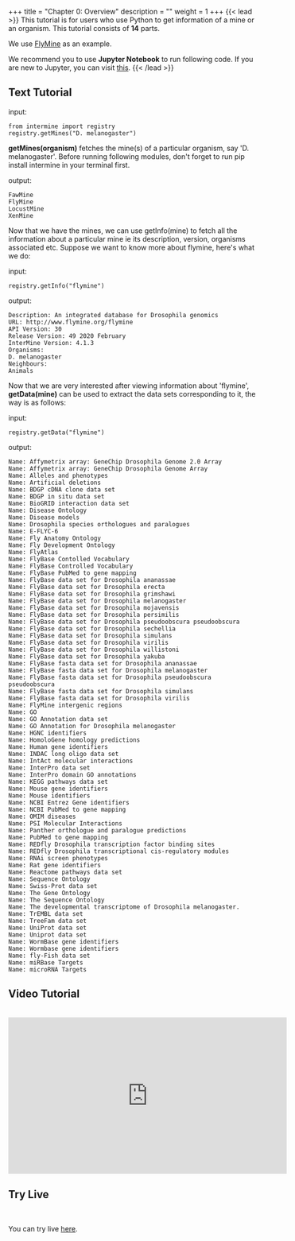 +++
title = "Chapter 0: Overview"
description = ""
weight = 1
+++
{{< lead >}}
This tutorial is for users who use Python to get information of a mine or an organism. This tutorial consists of **14** parts.

We use [FlyMine](https://www.flymine.org/flymine) as an example.

We recommend you to use **Jupyter Notebook** to run following code. If you are new to Jupyter, you can visit [this](https://jupyter.org/).
{{< /lead >}}
## Text Tutorial
input:

```
from intermine import registry
registry.getMines("D. melanogaster")
```
**getMines(organism)** fetches the mine(s) of a particular organism, say 'D. melanogaster'. Before running following modules, don't forget to run pip install intermine in your terminal first.

output: 
```
FawMine
FlyMine
LocustMine
XenMine
```


Now that we have the mines, we can use getInfo(mine) to fetch all the information about a particular mine ie its description, version, organisms associated etc. Suppose we want to know more about flymine, here's what we do:

input:
```
registry.getInfo("flymine")
```

output:
```
Description: An integrated database for Drosophila genomics
URL: http://www.flymine.org/flymine
API Version: 30
Release Version: 49 2020 February
InterMine Version: 4.1.3
Organisms: 
D. melanogaster
Neighbours: 
Animals
```


Now that we are very interested after viewing information about 'flymine', **getData(mine)** can be used to extract the data sets corresponding to it, the way is as follows:

input:
```
registry.getData("flymine")
```

output:
```
Name: Affymetrix array: GeneChip Drosophila Genome 2.0 Array
Name: Affymetrix array: GeneChip Drosophila Genome Array
Name: Alleles and phenotypes
Name: Artificial deletions
Name: BDGP cDNA clone data set
Name: BDGP in situ data set
Name: BioGRID interaction data set
Name: Disease Ontology
Name: Disease models
Name: Drosophila species orthologues and paralogues
Name: E-FLYC-6
Name: Fly Anatomy Ontology
Name: Fly Development Ontology
Name: FlyAtlas
Name: FlyBase Contolled Vocabulary
Name: FlyBase Controlled Vocabulary
Name: FlyBase PubMed to gene mapping
Name: FlyBase data set for Drosophila ananassae
Name: FlyBase data set for Drosophila erecta
Name: FlyBase data set for Drosophila grimshawi
Name: FlyBase data set for Drosophila melanogaster
Name: FlyBase data set for Drosophila mojavensis
Name: FlyBase data set for Drosophila persimilis
Name: FlyBase data set for Drosophila pseudoobscura pseudoobscura
Name: FlyBase data set for Drosophila sechellia
Name: FlyBase data set for Drosophila simulans
Name: FlyBase data set for Drosophila virilis
Name: FlyBase data set for Drosophila willistoni
Name: FlyBase data set for Drosophila yakuba
Name: FlyBase fasta data set for Drosophila ananassae
Name: FlyBase fasta data set for Drosophila melanogaster
Name: FlyBase fasta data set for Drosophila pseudoobscura pseudoobscura
Name: FlyBase fasta data set for Drosophila simulans
Name: FlyBase fasta data set for Drosophila virilis
Name: FlyMine intergenic regions
Name: GO
Name: GO Annotation data set
Name: GO Annotation for Drosophila melanogaster
Name: HGNC identifiers
Name: HomoloGene homology predictions
Name: Human gene identifiers
Name: INDAC long oligo data set
Name: IntAct molecular interactions
Name: InterPro data set
Name: InterPro domain GO annotations
Name: KEGG pathways data set
Name: Mouse gene identifiers
Name: Mouse identifiers
Name: NCBI Entrez Gene identifiers
Name: NCBI PubMed to gene mapping
Name: OMIM diseases
Name: PSI Molecular Interactions
Name: Panther orthologue and paralogue predictions
Name: PubMed to gene mapping
Name: REDfly Drosophila transcription factor binding sites
Name: REDfly Drosophila transcriptional cis-regulatory modules
Name: RNAi screen phenotypes
Name: Rat gene identifiers
Name: Reactome pathways data set
Name: Sequence Ontology
Name: Swiss-Prot data set
Name: The Gene Ontology
Name: The Sequence Ontology
Name: The developmental transcriptome of Drosophila melanogaster.
Name: TrEMBL data set
Name: TreeFam data set
Name: UniProt data set
Name: Uniprot data set
Name: WormBase gene identifiers
Name: Wormbase gene identifiers
Name: fly-Fish data set
Name: miRBase Targets
Name: microRNA Targets
```

## Video Tutorial
<br/>

<iframe width="560" height="315" src="https://www.youtube.com/embed/-PYJrPunlp0" frameborder="0" allow="accelerometer; autoplay; encrypted-media; gyroscope; picture-in-picture" allowfullscreen></iframe>


## Try Live
<br/>

You can try live [here](https://mybinder.org/v2/gh/intermine/intermine-ws-python-docs/master?filepath=unsolved-exercises%2F00-tutorial.ipynb).